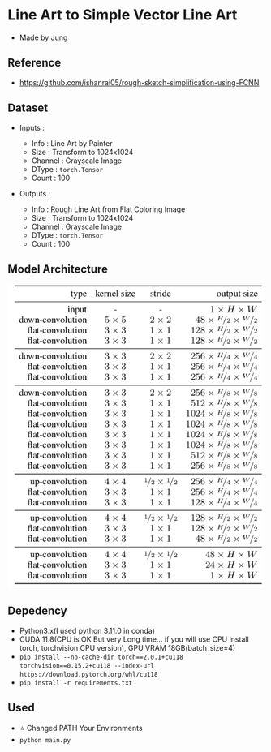 # Line Art to Simple Vector Line Art
- Made by Jung
## Reference
- https://github.com/ishanrai05/rough-sketch-simplification-using-FCNN

## Dataset
- Inputs : 
    - Info : Line Art by Painter  
    - Size : Transform to 1024x1024 
    - Channel : Grayscale Image 
    - DType : ``torch.Tensor``
    - Count : 100

- Outputs : 
    - Info : Rough Line Art from Flat Coloring Image
    - Size : Transform to 1024x1024 
    - Channel : Grayscale Image 
    - DType : ``torch.Tensor``
    - Count : 100

## Model Architecture
<img src="./architecture.webp">

## Depedency
- Python3.x(I used python 3.11.0 in conda)
- CUDA 11.8(CPU is OK But very Long time... if you will use CPU install torch, torchvision CPU version), GPU VRAM 18GB(batch_size=4)
- ``pip install --no-cache-dir torch==2.0.1+cu118 torchvision==0.15.2+cu118 --index-url https://download.pytorch.org/whl/cu118``
- ``pip install -r requirements.txt``

## Used
- ⭐️ Changed PATH Your Environments
- ``python main.py``
